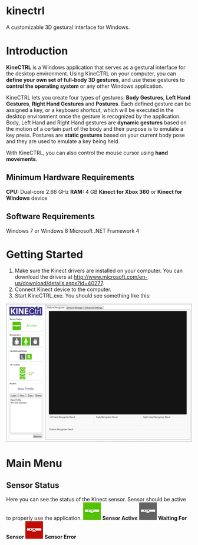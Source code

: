 kinectrl
========

A customizable 3D gestural interface for Windows.


# Introduction
**KineCTRL** is a Windows application that serves as a gestural interface for the desktop environment. Using KineCTRL on your computer, you can **define your own set of full-body 3D gestures**, and use these gestures to **control the operating system** or any other Windows application.

KineCTRL lets you create four types of gestures: **Body Gestures**, **Left Hand Gestures**, **Right Hand Gestures** and **Postures**. Each defined gesture can be assigned a key, or a keyboard shortcut, which will be executed in the desktop environment once the gesture is recognized by the application. Body, Left Hand and Right Hand gestures are **dynamic gestures** based on the motion of a certain part of the body and their purpose is to emulate a key press. Postures are **static gestures** based on your current body pose and they are used to emulate a key being held.

With KineCTRL, you can also control the mouse cursor using **hand movements**.

## Minimum Hardware Requirements
**CPU:** Dual-core 2.66 GHz
**RAM:** 4 GB
**Kinect for Xbox 360** or **Kinect for Windows** device

## Software Requirements
Windows 7 or Windows 8
Microsoft .NET Framework 4



# Getting Started
1.	Make sure the Kinect drivers are installed on your computer. You can download the drivers at http://www.microsoft.com/en-us/download/details.aspx?id=40277.
2.	Connect Kinect device to the computer. 
3.	Start KineCTRL.exe. You should see something like this:

![Main Screen of the application](/images/mainscreen.png)


# Main Menu

## Sensor Status
Here you can see the status of the Kinect sensor. Sensor should be active to properly use the application.
![Sensor Active](/images/sensoractive.png) **Sensor Active**
![Waiting For Sensor](/images/sensorwaiting.png) **Waiting For Sensor**
![Sensor Error](/images/sensorerror.png) **Sensor Error**